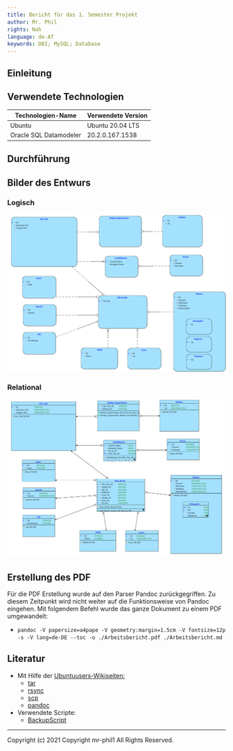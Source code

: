 ```yaml
---
title: Bericht für das 1. Semester Projekt
author: Mr. Phil
rights: Nah
language: de-AT
keywords: DBI; MySQL; Database
---
```

## Einleitung


## Verwendete Technologien
Technologien-Name | Verwendete Version
------------ | -------------
Ubuntu |Ubuntu 20.04 LTS
Oracle SQL Datamodeler  | 20.2.0.167.1538


## Durchführung




## Bilder des Entwurs

### Logisch
![Logisches Design](https://raw.githubusercontent.com/Mr-Phil1/DBI-ProjektSem1/main/Bilder/Logical.svg?token=AIXSKYDKYFMAB22KJB6NN53AAQ5E4)
### Relational
![Relationales Design](https://raw.githubusercontent.com/Mr-Phil1/DBI-ProjektSem1/main/Bilder/Relational_1.svg?token=AIXSKYAB5HLUW5A3TPI25F3AAQ5HY)

## Erstellung des PDF
Für die PDF Erstellung wurde auf den Parser Pandoc zurückgegriffen. Zu diesem Zeitpunkt wird nicht weiter auf die Funktionsweise von Pandoc eingehen. Mit folgendem Befehl wurde das ganze Dokument zu einem PDF umgewandelt:

* `pandoc -V papersize=a4pape -V geometry:margin=1.5cm -V fontsize=12p -s -V lang=de-DE --toc -o ./Arbeitsbericht.pdf ./Arbeitsbericht.md`


## Literatur

* Mit Hilfe der [Ubuntuusers-Wikiseiten:](https://wiki.ubuntuusers.de)
  * [tar](https://wiki.ubuntuusers.de/tar/)
  * [rsync](https://wiki.ubuntuusers.de/rsync/)
  * [scp](https://wiki.ubuntuusers.de/SSH/#scp)
  * [pandoc](https://wiki.ubuntuusers.de/Pandoc/)
* Verwendete Scripte:
  * [BackupScript](https://gitlab.com/Mr-Phil1/schule/-/blob/master/Linux-Script/2020-12-15/backupScript.bash)

---

Copyright (c) 2021 Copyright mr-phil1 All Rights Reserved.
